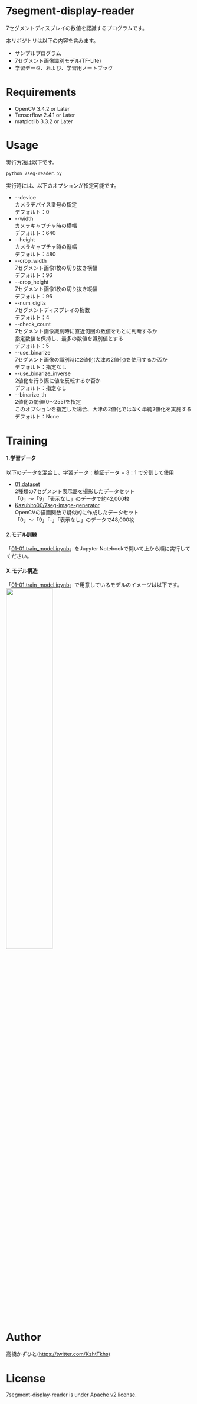 # 7segment-display-reader
7セグメントディスプレイの数値を認識するプログラムです。

本リポジトリは以下の内容を含みます。
* サンプルプログラム
* 7セグメント画像識別モデル(TF-Lite)
* 学習データ、および、学習用ノートブック

# Requirements
* OpenCV 3.4.2 or Later
* Tensorflow 2.4.1 or Later
* matplotlib 3.3.2 or Later 

# Usage
実行方法は以下です。
```bash
python 7seg-reader.py
```

実行時には、以下のオプションが指定可能です。
* --device<br>
カメラデバイス番号の指定<br>
デフォルト：0
* --width<br>
カメラキャプチャ時の横幅<br>
デフォルト：640
* --height<br>
カメラキャプチャ時の縦幅<br>
デフォルト：480
* --crop_width<br>
7セグメント画像1枚の切り抜き横幅<br>
デフォルト：96
* --crop_height<br>
7セグメント画像1枚の切り抜き縦幅<br>
デフォルト：96
* --num_digits<br>
7セグメントディスプレイの桁数<br>
デフォルト：4
* --check_count<br>
7セグメント画像識別時に直近何回の数値をもとに判断するか<br>
指定数値を保持し、最多の数値を識別値とする<br>
デフォルト：5
* --use_binarize<br>
7セグメント画像の識別時に2値化(大津の2値化)を使用するか否か<br>
デフォルト：指定なし
* --use_binarize_inverse<br>
2値化を行う際に値を反転するか否か<br>
デフォルト：指定なし
* --binarize_th<br>
2値化の閾値(0～255)を指定<br>
このオプションを指定した場合、大津の2値化ではなく単純2値化を実施する<br>
デフォルト：None

# Training
#### 1.学習データ
以下のデータを混合し、学習データ：検証データ = 3：1 で分割して使用
* [01.dataset](01.dataset)<br>
2種類の7セグメント表示器を撮影したデータセット<br>
「0」～「9」「表示なし」のデータで約42,000枚
* [Kazuhito00/7seg-image-generator](https://github.com/Kazuhito00/7seg-image-generator)<br>
OpenCVの描画関数で疑似的に作成したデータセット<br>
「0」～「9」「-」「表示なし」のデータで48,000枚

#### 2.モデル訓練
「[01-01.train_model.ipynb](01-01.train_model.ipynb)」をJupyter Notebookで開いて上から順に実行してください。<br>

#### X.モデル構造
「[01-01.train_model.ipynb](01-01.train_model.ipynb)」で用意しているモデルのイメージは以下です。
<img src="https://user-images.githubusercontent.com/37477845/102246723-69c76a00-3f42-11eb-8a4b-7c6b032b7e71.png" width="50%"><br><br>

# Author
高橋かずひと(https://twitter.com/KzhtTkhs)
 
# License 
7segment-display-reader is under [Apache v2 license](LICENSE).
